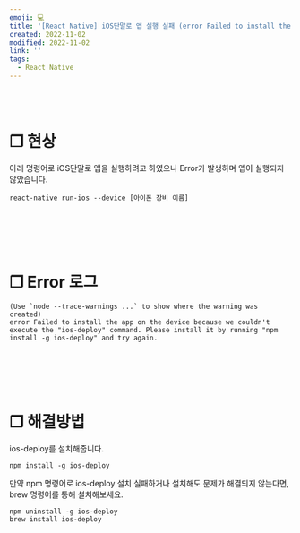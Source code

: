 ```yaml
---
emoji: 💻
title: '[React Native] iOS단말로 앱 실행 실패 (error Failed to install the app on the device because we couldn't execute the "ios-deploy" command)'
created: 2022-11-02
modified: 2022-11-02
link: ''
tags:
  - React Native
---
```

<br></br>



# **❐ 현상**
아래 명령어로 iOS단말로 앱을 실행하려고 하였으나 Error가 발생하며 앱이 실행되지 않았습니다.
```
react-native run-ios --device [아이폰 장비 이름]
```
<br></br><br></br>



# **❐ Error 로그** 
```undefined isWrap
(Use `node --trace-warnings ...` to show where the warning was created)
error Failed to install the app on the device because we couldn't execute the "ios-deploy" command. Please install it by running "npm install -g ios-deploy" and try again.
```
<br></br><br></br>



# **❐ 해결방법**
ios-deploy를 설치해줍니다.
```
npm install -g ios-deploy
```

만약 npm 명령어로 ios-deploy 설치 실패하거나 설치해도 문제가 해결되지 않는다면, brew 명령어를 통해 설치해보세요.
```
npm uninstall -g ios-deploy
brew install ios-deploy
```
<br></br><br></br>
